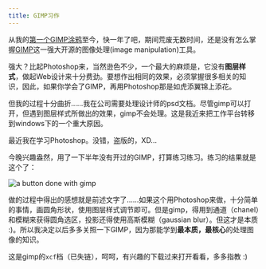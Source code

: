 ```yaml
---
title: GIMP习作
---
```

从我的[第一个GIMP涂鸦][0]至今，快一年了吧，期间荒废无数时间，还是没有怎么掌握[GIMP][1]这一强大开源的图像处理(image manipulation)工具。

强大？比起Photoshop来，当然逊色不少，一个最大的麻烦是，它没有**图层样式**，做起Web设计来十分费劲。要想作出相同的效果，必须掌握很多相关的知识，因此，如果你学会了GIMP，再用Photoshop那是如虎添翼锦上添花。

但我的过程十分曲折……我在公司需要处理设计师的psd文档。尽管gimp可以打开，但遇到图层样式所做出的效果，gimp不会处理。这是我近来把工作平台转移到windows下的一个重大原因。

最近我在学习Photoshop。没错，盗版的，XD...

今晚兴趣盎然，用了一下半年没有开过的GIMP，打算练习练习。练习的结果就是这个了：

![a button done with gimp](http://static.flickr.com/54/164885415_9767056aba_o.jpg)

做的过程中得出的感想就是前述文字了……如果这个用Photoshop来做，十分简单的事情，画圆角形状，使用图层样式调节即可。但是gimp，得用到通道（chanel）和模糊来获得圆角选区，投影还得使用高斯模糊（gaussian blur）。但这才是本质 :)。所以我决定以后多多关照一下GIMP，因为那能学到**最本质，最核心**的处理图像的知识。

这是gimp的`xcf`档（已失链），呵呵，有兴趣的下载过来打开看看，多多指教 :)

[0]: /posts/2005-07-27-gimping.html
[1]: http://gimp.org

